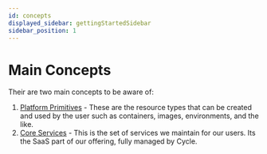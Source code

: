 ```yaml
---
id: concepts
displayed_sidebar: gettingStartedSidebar
sidebar_position: 1
---
```


# Main Concepts
Their are two main concepts to be aware of:

1. [Platform Primitives](/getting-started/concepts/primitives) - These are the resource types that can be created and used by the user such as containers, images, environments, and the like.  
2. [Core Services](/getting-started/concepts/services) - This is the set of services we maintain for our users.  Its the SaaS part of our offering, fully managed by Cycle.




